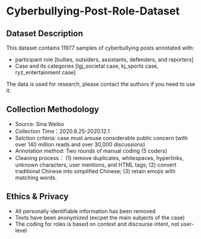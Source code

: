 # Cyberbullying-Post-Role-Dataset

## Dataset Description
This dataset contains 11977 samples of cyberbullying posts annotated with:
- participant role [bullies, outsiders, assistants, defenders, and reporters]
- Case and its categories [lgj_societal case, kj_sports case, ryz_entertainment case]

The data is used for research, please contact the authors if you need to use it.

## Collection Methodology
- Source: Sina Weibo
- Collection Time：2020.8.25-2020.12.1
- Selction criteria: case must arouse considerable public concern (with over 140 million reads and over 30,000 discussions)
- Annotation method: Two rounds of manual coding (5 coders)
- Cleaning process： (1) remove duplicates, whitespaces, hyperlinks, unknown characters, user mentions, and HTML tags; (2) convert traditional Chinese into simplified Chinese; (3) retain emojis with matching words.

## Ethics & Privacy
- All personally identifiable information has been removed 
- Texts have been anonymized (excpet the main subjects of the case)
- The coding for roles is based on context and discourse intent, not user-level
